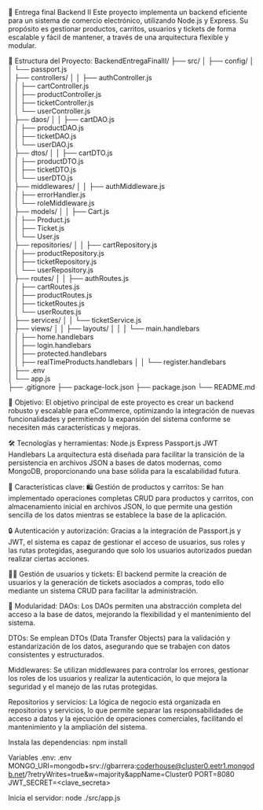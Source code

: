 🚀 Entrega final Backend II
Este proyecto implementa un backend eficiente para un sistema de comercio electrónico, utilizando Node.js y Express. Su propósito es gestionar productos, carritos, usuarios y tickets de forma escalable y fácil de mantener, a través de una arquitectura flexible y modular.

📁 Estructura del Proyecto:
BackendEntregaFinalII/
├── src/
│   ├── config/
│   │   └── passport.js            
│   ├── controllers/
│   │   ├── authController.js      
│   │   ├── cartController.js      
│   │   ├── productController.js   
│   │   ├── ticketController.js    
│   │   └── userController.js      
│   ├── daos/
│   │   ├── cartDAO.js             
│   │   ├── productDAO.js          
│   │   ├── ticketDAO.js           
│   │   └── userDAO.js             
│   ├── dtos/
│   │   ├── cartDTO.js             
│   │   ├── productDTO.js          
│   │   ├── ticketDTO.js           
│   │   └── userDTO.js             
│   ├── middlewares/
│   │   ├── authMiddleware.js      
│   │   ├── errorHandler.js        
│   │   └── roleMiddleware.js      
│   ├── models/
│   │   ├── Cart.js                
│   │   ├── Product.js             
│   │   ├── Ticket.js              
│   │   └── User.js                
│   ├── repositories/
│   │   ├── cartRepository.js      
│   │   ├── productRepository.js   
│   │   ├── ticketRepository.js    
│   │   └── userRepository.js      
│   ├── routes/
│   │   ├── authRoutes.js          
│   │   ├── cartRoutes.js          
│   │   ├── productRoutes.js       
│   │   ├── ticketRoutes.js        
│   │   └── userRoutes.js          
│   ├── services/
│   │   └── ticketService.js       
│   ├── views/
│   │   ├── layouts/
│   │   │   └── main.handlebars    
│   │   ├── home.handlebars        
│   │   ├── login.handlebars       
│   │   ├── protected.handlebars   
│   │   ├── realTimeProducts.handlebars 
│   │   └── register.handlebars   
│   ├── .env                       
│   └── app.js                     
├── .gitignore
├── package-lock.json
├── package.json
└── README.md

🎯 Objetivo:
El objetivo principal de este proyecto es crear un backend robusto y escalable para eCommerce, optimizando la integración de nuevas funcionalidades y permitiendo la expansión del sistema conforme se necesiten más características y mejoras.

🛠️ Tecnologías y herramientas:
Node.js
Express
Passport.js
JWT
Handlebars
La arquitectura está diseñada para facilitar la transición de la persistencia en archivos JSON a bases de datos modernas, como MongoDB, proporcionando una base sólida para la escalabilidad futura.

🌟 Características clave:
🛍️ Gestión de productos y carritos:
Se han implementado operaciones completas CRUD para productos y carritos, con almacenamiento inicial en archivos JSON, lo que permite una gestión sencilla de los datos mientras se establece la base de la aplicación.

🔒 Autenticación y autorización:
Gracias a la integración de Passport.js y JWT, el sistema es capaz de gestionar el acceso de usuarios, sus roles y las rutas protegidas, asegurando que solo los usuarios autorizados puedan realizar ciertas acciones.

🧑‍💻 Gestión de usuarios y tickets:
El backend permite la creación de usuarios y la generación de tickets asociados a compras, todo ello mediante un sistema CRUD para facilitar la administración.

🧩 Modularidad:
DAOs: Los DAOs permiten una abstracción completa del acceso a la base de datos, mejorando la flexibilidad y el mantenimiento del sistema.

DTOs: Se emplean DTOs (Data Transfer Objects) para la validación y estandarización de los datos, asegurando que se trabajen con datos consistentes y estructurados.

Middlewares: Se utilizan middlewares para controlar los errores, gestionar los roles de los usuarios y realizar la autenticación, lo que mejora la seguridad y el manejo de las rutas protegidas.

Repositorios y servicios: La lógica de negocio está organizada en repositorios y servicios, lo que permite separar las responsabilidades de acceso a datos y la ejecución de operaciones comerciales, facilitando el mantenimiento y la ampliación del sistema.

Instala las dependencias: npm install 

Variables .env:
.env
MONGO_URI=mongodb+srv://gbarrera:coderhouse@cluster0.eetr1.mongodb.net/?retryWrites=true&w=majority&appName=Cluster0
PORT=8080
JWT_SECRET=<clave_secreta>

Inicia el servidor: node ./src/app.js